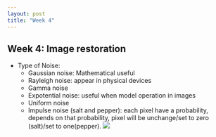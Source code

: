 ```yaml
---
layout: post
title: "Week 4"
---
```


## Week 4: Image restoration

- Type of Noise:
  - Gaussian noise: Mathematical useful
  - Rayleigh noise: appear in physical devices
  - Gamma noise
  - Expotential noise: useful when model operation in images
  - Uniform noise
  - Impulse noise (salt and pepper): each pixel have a probability, depends on that probability, pixel will be unchange/set to zero (salt)/set to one(pepper).
![](/image_and_video_processing_from_mars_to_hollywood_with_a_stop_at_the_hospital/images/type_of_noise.png)
